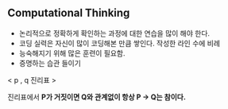 ## Computational Thinking

* 논리적으로 정확하게 확인하는 과정에 대한 연습을 많이 해야 한다.
* 코딩 실력은 자신이 많이 코딩해본 만큼 쌓인다. 작성한 라인 수에 비례
* 능숙해지기 위해 많은 훈련이 필요함.
* 증명하는 습관 들이기

< p , q 진리표 >

진리표에서 **P가 거짓이면 Q와 관계없이 항상 P -> Q는 참이다.**

